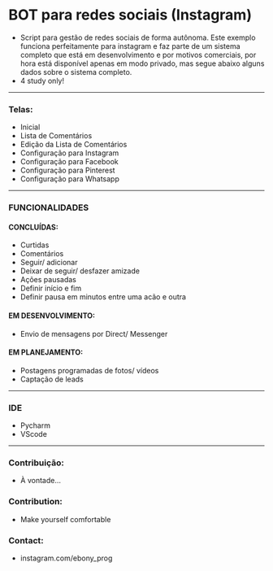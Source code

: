 # BOT para redes sociais (Instagram)
* Script para gestão de redes sociais de forma autônoma. Este exemplo funciona perfeitamente para instagram e faz parte de um sistema completo que está em desenvolvimento e por motivos comerciais, por hora está disponível apenas em modo privado, mas segue abaixo alguns dados sobre o sistema completo.  
* 4 study only!
---
### Telas:
* Inicial
* Lista de Comentários 
* Edição da Lista de Comentários
* Configuração para Instagram
* Configuração para Facebook
* Configuração para Pinterest
* Configuração para Whatsapp
---
### FUNCIONALIDADES
#### CONCLUÍDAS:
* Curtidas
* Comentários
* Seguir/ adicionar
* Deixar de seguir/ desfazer amizade
* Ações pausadas
* Definir início e fim
* Definir pausa em minutos entre uma acão e outra
#### EM DESENVOLVIMENTO:
* Envio de mensagens por Direct/ Messenger
#### EM PLANEJAMENTO:
* Postagens programadas de fotos/ vídeos
* Captação de leads
---
### IDE
* Pycharm
* VScode
---
### Contribuição:
* À vontade... 
### Contribution:
* Make yourself comfortable
### Contact:
* instagram.com/ebony_prog
